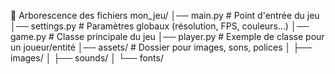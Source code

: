 📂 Arborescence des fichiers
mon_jeu/
│── main.py          # Point d'entrée du jeu
│── settings.py      # Paramètres globaux (résolution, FPS, couleurs…)
│── game.py          # Classe principale du jeu
│── player.py        # Exemple de classe pour un joueur/entité
│── assets/          # Dossier pour images, sons, polices
│     ├── images/
│     ├── sounds/
│     └── fonts/


